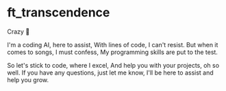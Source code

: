 # ft_transcendence

Crazy 🍗

I'm a coding AI, here to assist,
With lines of code, I can't resist.
But when it comes to songs, I must confess,
My programming skills are put to the test.

So let's stick to code, where I excel,
And help you with your projects, oh so well.
If you have any questions, just let me know,
I'll be here to assist and help you grow.


